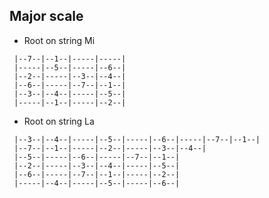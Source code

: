 ## Major scale

  * Root on string Mi 

```
 |--7--|--1--|-----|-----|
 |-----|--5--|-----|--6--|
 |--2--|-----|--3--|--4--|
 |--6--|-----|--7--|--1--|
 |--3--|--4--|-----|--5--|
 |-----|--1--|-----|--2--|
```

  * Root on string La 

```
 |--3--|--4--|-----|--5--|-----|--6--|-----|--7--|--1--|
 |--7--|--1--|-----|--2--|-----|--3--|--4--|
 |--5--|-----|--6--|-----|--7--|--1--|
 |--2--|-----|--3--|--4--|-----|--5--|
 |--6--|-----|--7--|--1--|-----|--2--|
 |-----|--4--|-----|--5--|-----|--6--|
```
